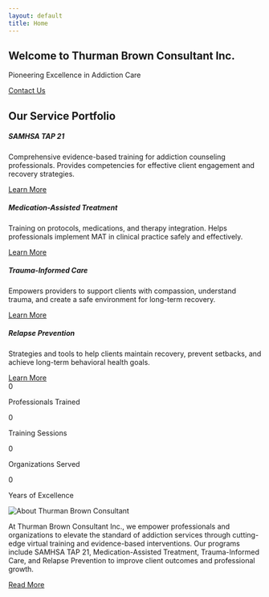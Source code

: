 ```yaml
---
layout: default
title: Home
---
```


<!-- Hero Section -->
<section class="hero" style="background-image: url('{{ site.baseurl }}/assets/images/hero-bg.jpg');">
  <div class="hero-overlay"></div>
  <div class="hero-content">
    <h1>Welcome to Thurman Brown Consultant Inc.</h1>
    <p>Pioneering Excellence in Addiction Care</p>
    <a href="{{ site.baseurl }}/contact" class="btn btn-primary mt-3">Contact Us</a>
  </div>
</section>

<!-- Our Training Portfolio -->
<section class="py-5 text-center">
  <h2 class="underline">Our Service Portfolio</h2>
  <div class="row justify-content-center mt-4">
    <div class="col-md-3 mb-4">
      <div class="card service-card">
        <h5>SAMHSA TAP 21</h5>
        <p>Comprehensive evidence-based training for addiction counseling professionals. Provides competencies for effective client engagement and recovery strategies.</p>
        <a href="{{ site.baseurl }}/services" class="btn btn-outline-primary mt-2">Learn More</a>
      </div>
    </div>
    <div class="col-md-3 mb-4">
      <div class="card service-card">
        <h5>Medication-Assisted Treatment</h5>
        <p>Training on protocols, medications, and therapy integration. Helps professionals implement MAT in clinical practice safely and effectively.</p>
        <a href="{{ site.baseurl }}/services" class="btn btn-outline-primary mt-2">Learn More</a>
      </div>
    </div>
    <div class="col-md-3 mb-4">
      <div class="card service-card">
        <h5>Trauma-Informed Care</h5>
        <p>Empowers providers to support clients with compassion, understand trauma, and create a safe environment for long-term recovery.</p>
        <a href="{{ site.baseurl }}/services" class="btn btn-outline-primary mt-2">Learn More</a>
      </div>
    </div>
    <div class="col-md-3 mb-4">
      <div class="card service-card">
        <h5>Relapse Prevention</h5>
        <p>Strategies and tools to help clients maintain recovery, prevent setbacks, and achieve long-term behavioral health goals.</p>
        <a href="{{ site.baseurl }}/services" class="btn btn-outline-primary mt-2">Learn More</a>
      </div>
    </div>
  </div>
</section>

<!-- Stats Section -->
<section class="stats row text-center text-white m-0">
  <div class="col counter-col">
    <span class="counter" data-target="500">0</span>
    <p>Professionals Trained</p>
  </div>
  <div class="col counter-col">
    <span class="counter" data-target="200">0</span>
    <p>Training Sessions</p>
  </div>
  <div class="col counter-col">
    <span class="counter" data-target="100">0</span>
    <p>Organizations Served</p>
  </div>
  <div class="col counter-col">
    <span class="counter" data-target="7">0</span>
    <p>Years of Excellence</p>
  </div>
</section>

<!-- About Preview -->
<section class="about-preview py-5 text-center">
  <img src="{{ site.baseurl }}/assets/images/about-bg.jpg" alt="About Thurman Brown Consultant">
  <p class="mt-3">At Thurman Brown Consultant Inc., we empower professionals and organizations to elevate the standard of addiction services through cutting-edge virtual training and evidence-based interventions. Our programs include SAMHSA TAP 21, Medication-Assisted Treatment, Trauma-Informed Care, and Relapse Prevention to improve client outcomes and professional growth.</p>
  <a href="{{ site.baseurl }}/about" class="btn btn-primary mt-3">Read More</a>
</section>
